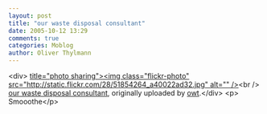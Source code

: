 ```yaml
---
layout: post
title: "our waste disposal consultant"
date: 2005-10-12 13:29
comments: true
categories: Moblog
author: Oliver Thylmann
---
```



&lt;div&gt;	[ title=&quot;photo sharing&quot;&gt;&lt;img class=&quot;flickr-photo&quot; src=&quot;http://static.flickr.com/28/51854264_a40022ad32.jpg&quot; alt=&quot;&quot; /&gt;](http://www.flickr.com/photos/oliver/51854264/)&lt;br /&gt;	[our waste disposal consultant](http://www.flickr.com/photos/oliver/51854264/), originally uploaded by [owt](http://www.flickr.com/people/oliver/).&lt;/div&gt;				&lt;p&gt;	Smooothe&lt;/p&gt;


